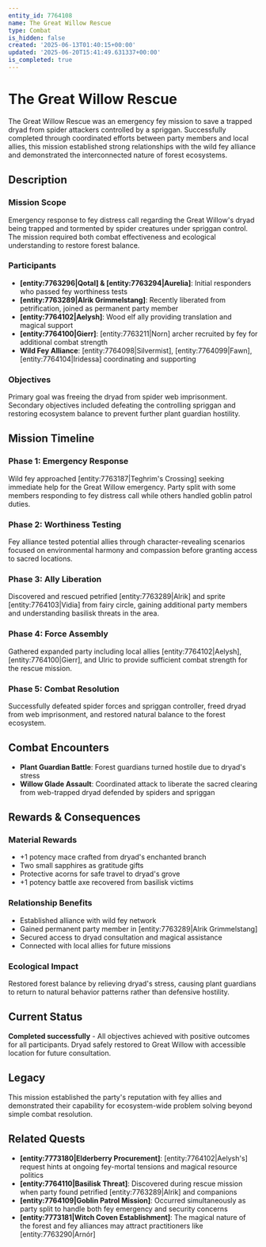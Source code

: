 ```yaml
---
entity_id: 7764108
name: The Great Willow Rescue
type: Combat
is_hidden: false
created: '2025-06-13T01:40:15+00:00'
updated: '2025-06-20T15:41:49.631337+00:00'
is_completed: true
---
```

# The Great Willow Rescue

The Great Willow Rescue was an emergency fey mission to save a trapped dryad from spider attackers controlled by a spriggan. Successfully completed through coordinated efforts between party members and local allies, this mission established strong relationships with the wild fey alliance and demonstrated the interconnected nature of forest ecosystems.

## Description

### Mission Scope

Emergency response to fey distress call regarding the Great Willow's dryad being trapped and tormented by spider creatures under spriggan control. The mission required both combat effectiveness and ecological understanding to restore forest balance.

### Participants

- **[entity:7763296|Qotal] & [entity:7763294|Aurelia]**: Initial responders who passed fey worthiness tests
- **[entity:7763289|Alrik Grimmelstang]**: Recently liberated from petrification, joined as permanent party member
- **[entity:7764102|Aelysh]**: Wood elf ally providing translation and magical support
- **[entity:7764100|Gierr]**: [entity:7763211|Norn] archer recruited by fey for additional combat strength
- **Wild Fey Alliance**: [entity:7764098|Silvermist], [entity:7764099|Fawn], [entity:7764104|Iridessa] coordinating and supporting

### Objectives

Primary goal was freeing the dryad from spider web imprisonment. Secondary objectives included defeating the controlling spriggan and restoring ecosystem balance to prevent further plant guardian hostility.

## Mission Timeline

### Phase 1: Emergency Response

Wild fey approached [entity:7763187|Teghrim's Crossing] seeking immediate help for the Great Willow emergency. Party split with some members responding to fey distress call while others handled goblin patrol duties.

### Phase 2: Worthiness Testing

Fey alliance tested potential allies through character-revealing scenarios focused on environmental harmony and compassion before granting access to sacred locations.

### Phase 3: Ally Liberation

Discovered and rescued petrified [entity:7763289|Alrik] and sprite [entity:7764103|Vidia] from fairy circle, gaining additional party members and understanding basilisk threats in the area.

### Phase 4: Force Assembly

Gathered expanded party including local allies [entity:7764102|Aelysh], [entity:7764100|Gierr], and Ulric to provide sufficient combat strength for the rescue mission.

### Phase 5: Combat Resolution

Successfully defeated spider forces and spriggan controller, freed dryad from web imprisonment, and restored natural balance to the forest ecosystem.

## Combat Encounters

- **Plant Guardian Battle**: Forest guardians turned hostile due to dryad's stress
- **Willow Glade Assault**: Coordinated attack to liberate the sacred clearing from web-trapped dryad defended by spiders and spriggan

## Rewards & Consequences

### Material Rewards

- +1 potency mace crafted from dryad's enchanted branch
- Two small sapphires as gratitude gifts
- Protective acorns for safe travel to dryad's grove
- +1 potency battle axe recovered from basilisk victims

### Relationship Benefits

- Established alliance with wild fey network
- Gained permanent party member in [entity:7763289|Alrik Grimmelstang]
- Secured access to dryad consultation and magical assistance
- Connected with local allies for future missions

### Ecological Impact

Restored forest balance by relieving dryad's stress, causing plant guardians to return to natural behavior patterns rather than defensive hostility.

## Current Status

**Completed successfully** - All objectives achieved with positive outcomes for all participants. Dryad safely restored to Great Willow with accessible location for future consultation.

## Legacy

This mission established the party's reputation with fey allies and demonstrated their capability for ecosystem-wide problem solving beyond simple combat resolution.

## Related Quests

- **[entity:7773180|Elderberry Procurement]**: [entity:7764102|Aelysh's] request hints at ongoing fey-mortal tensions and magical resource politics
- **[entity:7764110|Basilisk Threat]**: Discovered during rescue mission when party found petrified [entity:7763289|Alrik] and companions
- **[entity:7764109|Goblin Patrol Mission]**: Occurred simultaneously as party split to handle both fey emergency and security concerns
- **[entity:7773181|Witch Coven Establishment]**: The magical nature of the forest and fey alliances may attract practitioners like [entity:7763290|Arnór]